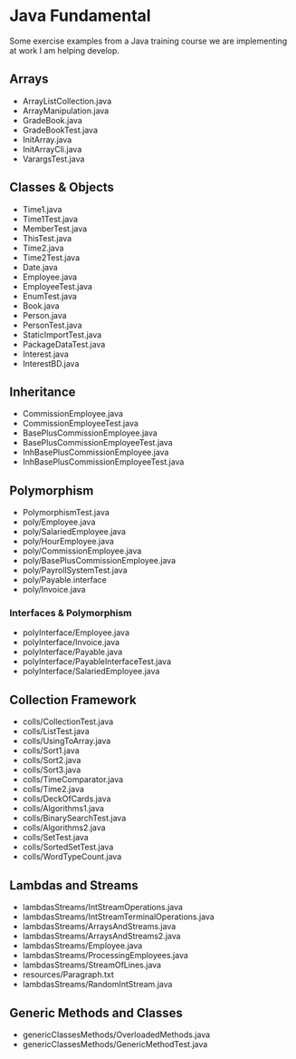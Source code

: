 # Java Fundamental
Some exercise examples from a Java training course we are implementing at work I am helping develop.

## Arrays

- ArrayListCollection.java
- ArrayManipulation.java
- GradeBook.java
- GradeBookTest.java
- InitArray.java
- InitArrayCli.java
- VarargsTest.java

## Classes & Objects

- Time1.java
- Time1Test.java
- MemberTest.java
- ThisTest.java
- Time2.java
- Time2Test.java
- Date.java
- Employee.java
- EmployeeTest.java
- EnumTest.java
- Book.java
- Person.java
- PersonTest.java
- StaticImportTest.java
- PackageDataTest.java
- Interest.java
- InterestBD.java

## Inheritance

- CommissionEmployee.java
- CommissionEmployeeTest.java
- BasePlusCommissionEmployee.java
- BasePlusCommissionEmployeeTest.java
- InhBasePlusCommissionEmployee.java
- InhBasePlusCommissionEmployeeTest.java

## Polymorphism

- PolymorphismTest.java
- poly/Employee.java
- poly/SalariedEmployee.java
- poly/HourEmployee.java
- poly/CommissionEmployee.java
- poly/BasePlusCommissionEmployee.java
- poly/PayrollSystemTest.java
- poly/Payable.interface
- poly/Invoice.java
### Interfaces & Polymorphism
- polyInterface/Employee.java
- polyInterface/Invoice.java
- polyInterface/Payable.java
- polyInterface/PayableInterfaceTest.java
- polyInterface/SalariedEmployee.java

## Collection Framework

- colls/CollectionTest.java
- colls/ListTest.java
- colls/UsingToArray.java
- colls/Sort1.java
- colls/Sort2.java
- colls/Sort3.java
- colls/TimeComparator.java
- colls/Time2.java
- colls/DeckOfCards.java
- colls/Algorithms1.java
- colls/BinarySearchTest.java
- colls/Algorithms2.java
- colls/SetTest.java
- colls/SortedSetTest.java
- colls/WordTypeCount.java

## Lambdas and Streams
- lambdasStreams/IntStreamOperations.java
- lambdasStreams/IntStreamTerminalOperations.java
- lambdasStreams/ArraysAndStreams.java
- lambdasStreams/ArraysAndStreams2.java
- lambdasStreams/Employee.java
- lambdasStreams/ProcessingEmployees.java
- lambdasStreams/StreamOfLines.java
- resources/Paragraph.txt
- lambdasStreams/RandomIntStream.java

## Generic Methods and Classes
- genericClassesMethods/OverloadedMethods.java
- genericClassesMethods/GenericMethodTest.java
